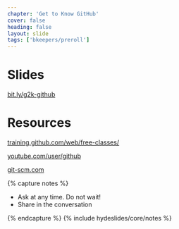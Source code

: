 ```yaml
---
chapter: 'Get to Know GitHub'
cover: false
heading: false
layout: slide
tags: ['bkeepers/preroll']
---
```


# Slides

[bit.ly/g2k-github](http://bit.ly/g2k-github)

# Resources

[training.github.com/web/free-classes/](http://training.github.com/web/free-classes/)

[youtube.com/user/github](http://www.youtube.com/user/github)

[git-scm.com](http://www.git-scm.com)

{% capture notes %}

* Ask at any time. Do not wait!
* Share in the conversation

{% endcapture %}
{% include hydeslides/core/notes %}
